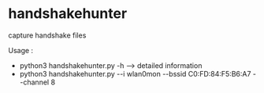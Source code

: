 # handshakehunter
capture handshake files

Usage :
- python3 handshakehunter.py -h --> detailed information
- python3 handshakehunter.py --i wlan0mon --bssid C0:FD:84:F5:B6:A7 --channel 8
